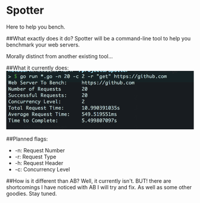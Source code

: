 # Spotter
Here to help you bench.

##What exactly does it do?
Spotter will be a command-line tool to help you benchmark your web servers. 

Morally distinct from another existing tool... 

##What it currently does:
![example](./example.jpg)

##Planned flags:
- -n: Request Number
- -r: Request Type
- -h: Request Header
- -c: Concurrency Level

##How is it different than AB?
Well, it currently isn't. BUT! there are shortcomings I have noticed with AB I will try and fix. As well as some other goodies. Stay tuned.
